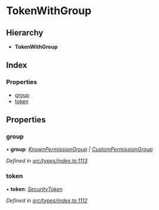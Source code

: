 # TokenWithGroup

## Hierarchy

* **TokenWithGroup**

## Index

### Properties

* [group](tokenwithgroup.md#group)
* [token](tokenwithgroup.md#token)

## Properties

### group

• **group**: [_KnownPermissionGroup_](../classes/knownpermissiongroup.md) _\|_ [_CustomPermissionGroup_](../classes/custompermissiongroup.md)

_Defined in_ [_src/types/index.ts:1113_](https://github.com/PolymathNetwork/polymesh-sdk/blob/56921667/src/types/index.ts#L1113)

### token

• **token**: [_SecurityToken_](../classes/securitytoken.md)

_Defined in_ [_src/types/index.ts:1112_](https://github.com/PolymathNetwork/polymesh-sdk/blob/56921667/src/types/index.ts#L1112)

